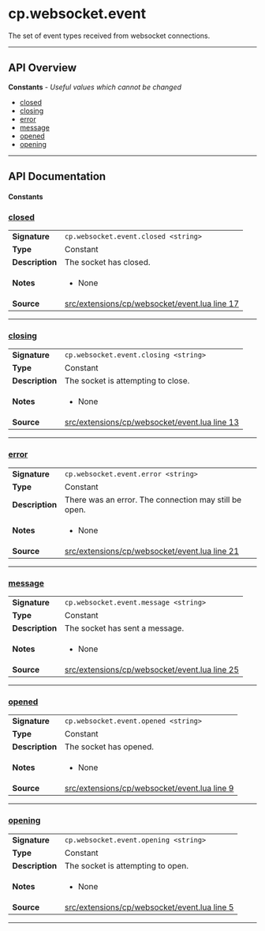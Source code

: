 # cp.websocket.event

The set of event types received from websocket connections.

---

## API Overview
**Constants** - _Useful values which cannot be changed_
 * [closed](#closed)
 * [closing](#closing)
 * [error](#error)
 * [message](#message)
 * [opened](#opened)
 * [opening](#opening)


---

## API Documentation

#### Constants


### [closed](#closed)

|                                             |                                                                                     |
| --------------------------------------------|-------------------------------------------------------------------------------------|
| **Signature**                               | `cp.websocket.event.closed <string>`                                                                    |
| **Type**                                    | Constant                                                                     |
| **Description**                             | The socket has closed.                                                                     |
| **Notes**                                   | <ul><li>None</li></ul> |
| **Source**                                  | [src/extensions/cp/websocket/event.lua line 17](https://github.com/CommandPost/CommandPost/blob/develop/src/extensions/cp/websocket/event.lua#L17) |

---


### [closing](#closing)

|                                             |                                                                                     |
| --------------------------------------------|-------------------------------------------------------------------------------------|
| **Signature**                               | `cp.websocket.event.closing <string>`                                                                    |
| **Type**                                    | Constant                                                                     |
| **Description**                             | The socket is attempting to close.                                                                     |
| **Notes**                                   | <ul><li>None</li></ul> |
| **Source**                                  | [src/extensions/cp/websocket/event.lua line 13](https://github.com/CommandPost/CommandPost/blob/develop/src/extensions/cp/websocket/event.lua#L13) |

---


### [error](#error)

|                                             |                                                                                     |
| --------------------------------------------|-------------------------------------------------------------------------------------|
| **Signature**                               | `cp.websocket.event.error <string>`                                                                    |
| **Type**                                    | Constant                                                                     |
| **Description**                             | There was an error. The connection may still be open.                                                                     |
| **Notes**                                   | <ul><li>None</li></ul> |
| **Source**                                  | [src/extensions/cp/websocket/event.lua line 21](https://github.com/CommandPost/CommandPost/blob/develop/src/extensions/cp/websocket/event.lua#L21) |

---


### [message](#message)

|                                             |                                                                                     |
| --------------------------------------------|-------------------------------------------------------------------------------------|
| **Signature**                               | `cp.websocket.event.message <string>`                                                                    |
| **Type**                                    | Constant                                                                     |
| **Description**                             | The socket has sent a message.                                                                     |
| **Notes**                                   | <ul><li>None</li></ul> |
| **Source**                                  | [src/extensions/cp/websocket/event.lua line 25](https://github.com/CommandPost/CommandPost/blob/develop/src/extensions/cp/websocket/event.lua#L25) |

---


### [opened](#opened)

|                                             |                                                                                     |
| --------------------------------------------|-------------------------------------------------------------------------------------|
| **Signature**                               | `cp.websocket.event.opened <string>`                                                                    |
| **Type**                                    | Constant                                                                     |
| **Description**                             | The socket has opened.                                                                     |
| **Notes**                                   | <ul><li>None</li></ul> |
| **Source**                                  | [src/extensions/cp/websocket/event.lua line 9](https://github.com/CommandPost/CommandPost/blob/develop/src/extensions/cp/websocket/event.lua#L9) |

---


### [opening](#opening)

|                                             |                                                                                     |
| --------------------------------------------|-------------------------------------------------------------------------------------|
| **Signature**                               | `cp.websocket.event.opening <string>`                                                                    |
| **Type**                                    | Constant                                                                     |
| **Description**                             | The socket is attempting to open.                                                                     |
| **Notes**                                   | <ul><li>None</li></ul> |
| **Source**                                  | [src/extensions/cp/websocket/event.lua line 5](https://github.com/CommandPost/CommandPost/blob/develop/src/extensions/cp/websocket/event.lua#L5) |

---

